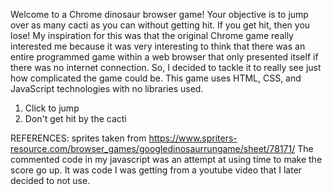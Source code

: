 Welcome to a Chrome dinosaur browser game! Your objective is to jump over as many cacti as you can without getting hit. If you get hit, then you lose!
My inspiration for this was that the original Chrome game really interested me because it was very interesting to think that there was an entire programmed game within a web browser that only presented itself if there was no internet connection. So, I decided to tackle it to really see just how complicated the game could be. This game uses HTML, CSS, and JavaScript technologies with no libraries used. 

<!-- INSTRUCTIONS: -->
1. Click to jump
2. Don't get hit by the cacti

REFERENCES:
sprites taken from https://www.spriters-resource.com/browser_games/googledinosaurrungame/sheet/78171/
The commented code in my javascript was an attempt at using time to make the score go up. It was code I was getting from a youtube video that I later decided to not use. 
